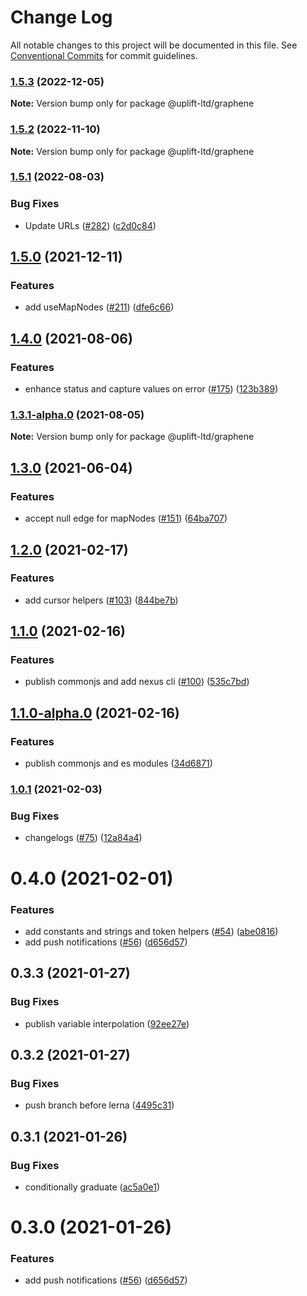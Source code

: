 # Change Log

All notable changes to this project will be documented in this file. See
[Conventional Commits](https://conventionalcommits.org) for commit guidelines.

### [1.5.3](https://github.com/uplift-ltd/nexus/compare/@uplift-ltd/graphene@1.5.2...@uplift-ltd/graphene@1.5.3) (2022-12-05)

**Note:** Version bump only for package @uplift-ltd/graphene

### [1.5.2](https://github.com/uplift-ltd/nexus/compare/@uplift-ltd/graphene@1.5.1...@uplift-ltd/graphene@1.5.2) (2022-11-10)

**Note:** Version bump only for package @uplift-ltd/graphene

### [1.5.1](https://github.com/uplift-ltd/nexus/compare/@uplift-ltd/graphene@1.5.0...@uplift-ltd/graphene@1.5.1) (2022-08-03)

### Bug Fixes

- Update URLs ([#282](https://github.com/uplift-ltd/nexus/issues/282))
  ([c2d0c84](https://github.com/uplift-ltd/nexus/commit/c2d0c843c8eb18c4a9ae360ee2d840f5be388fac))

## [1.5.0](https://github.com/uplift-ltd/nexus/compare/@uplift-ltd/graphene@1.4.0...@uplift-ltd/graphene@1.5.0) (2021-12-11)

### Features

- add useMapNodes ([#211](https://github.com/uplift-ltd/nexus/issues/211))
  ([dfe6c66](https://github.com/uplift-ltd/nexus/commit/dfe6c66c8b7ae3fa946dfbac6f7b945704c28560))

## [1.4.0](https://github.com/uplift-ltd/nexus/compare/@uplift-ltd/graphene@1.3.0...@uplift-ltd/graphene@1.4.0) (2021-08-06)

### Features

- enhance status and capture values on error
  ([#175](https://github.com/uplift-ltd/nexus/issues/175))
  ([123b389](https://github.com/uplift-ltd/nexus/commit/123b389c2122849869e2f770d17f83b00d03c3da))

### [1.3.1-alpha.0](https://github.com/uplift-ltd/nexus/compare/@uplift-ltd/graphene@1.3.0...@uplift-ltd/graphene@1.3.1-alpha.0) (2021-08-05)

**Note:** Version bump only for package @uplift-ltd/graphene

## [1.3.0](https://github.com/uplift-ltd/nexus/compare/@uplift-ltd/graphene@1.2.0...@uplift-ltd/graphene@1.3.0) (2021-06-04)

### Features

- accept null edge for mapNodes ([#151](https://github.com/uplift-ltd/nexus/issues/151))
  ([64ba707](https://github.com/uplift-ltd/nexus/commit/64ba7077b6da3163c8cd765c190f9b3aace10f37))

## [1.2.0](https://github.com/uplift-ltd/nexus/compare/@uplift-ltd/graphene@1.1.0...@uplift-ltd/graphene@1.2.0) (2021-02-17)

### Features

- add cursor helpers ([#103](https://github.com/uplift-ltd/nexus/issues/103))
  ([844be7b](https://github.com/uplift-ltd/nexus/commit/844be7bb8f5a213e52dd582fe8d19dda61858386))

## [1.1.0](https://github.com/uplift-ltd/nexus/compare/@uplift-ltd/graphene@1.0.1...@uplift-ltd/graphene@1.1.0) (2021-02-16)

### Features

- publish commonjs and add nexus cli ([#100](https://github.com/uplift-ltd/nexus/issues/100))
  ([535c7bd](https://github.com/uplift-ltd/nexus/commit/535c7bd0ad8224b9dde814f18f9d5082366061e1))

## [1.1.0-alpha.0](https://github.com/uplift-ltd/nexus/compare/@uplift-ltd/graphene@1.0.1...@uplift-ltd/graphene@1.1.0-alpha.0) (2021-02-16)

### Features

- publish commonjs and es modules
  ([34d6871](https://github.com/uplift-ltd/nexus/commit/34d6871f720efebf2d48773ae1e17c8dc6fd652d))

### [1.0.1](https://github.com/uplift-ltd/nexus/compare/@uplift-ltd/graphene@0.4.0...@uplift-ltd/graphene@1.0.1) (2021-02-03)

### Bug Fixes

- changelogs ([#75](https://github.com/uplift-ltd/nexus/issues/75))
  ([12a84a4](https://github.com/uplift-ltd/nexus/commit/12a84a443f74257efe930d0dcf96b61635643dcd))

# 0.4.0 (2021-02-01)

### Features

- add constants and strings and token helpers ([#54](https://github.com/uplift-ltd/nexus/issues/54))
  ([abe0816](https://github.com/uplift-ltd/nexus/commit/abe08162dec2552c083680fde4ce80bf9d4b6675))
- add push notifications ([#56](https://github.com/uplift-ltd/nexus/issues/56))
  ([d656d57](https://github.com/uplift-ltd/nexus/commit/d656d57fa545c77c9c28aab77e57ea43a2bacc60))

## 0.3.3 (2021-01-27)

### Bug Fixes

- publish variable interpolation
  ([92ee27e](https://github.com/uplift-ltd/nexus/commit/92ee27e2b1a473d14e95120fd9835f90e2b4b0d0))

## 0.3.2 (2021-01-27)

### Bug Fixes

- push branch before lerna
  ([4495c31](https://github.com/uplift-ltd/nexus/commit/4495c311019edad65242fddfcbec3763a86f528c))

## 0.3.1 (2021-01-26)

### Bug Fixes

- conditionally graduate
  ([ac5a0e1](https://github.com/uplift-ltd/nexus/commit/ac5a0e1fc880399a0b498e7eac042f1572fee991))

# 0.3.0 (2021-01-26)

### Features

- add push notifications ([#56](https://github.com/uplift-ltd/nexus/issues/56))
  ([d656d57](https://github.com/uplift-ltd/nexus/commit/d656d57fa545c77c9c28aab77e57ea43a2bacc60))
